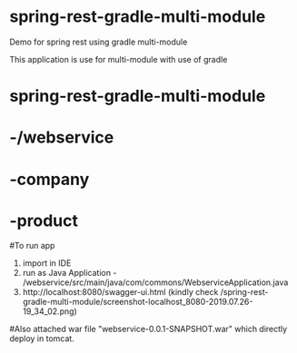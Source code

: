 # spring-rest-gradle-multi-module
Demo for spring rest using gradle multi-module

This application is use for multi-module with use of gradle

# spring-rest-gradle-multi-module
# -/webservice
#    -company
#    -product


#To run app
1) import in IDE
2) run as Java Application - /webservice/src/main/java/com/commons/WebserviceApplication.java 
3) http://localhost:8080/swagger-ui.html (kindly check /spring-rest-gradle-multi-module/screenshot-localhost_8080-2019.07.26-19_34_02.png)

#Also attached war file "webservice-0.0.1-SNAPSHOT.war" which directly deploy in tomcat.

